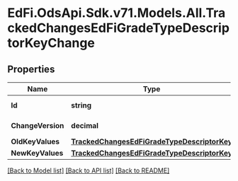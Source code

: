 # EdFi.OdsApi.Sdk.v71.Models.All.TrackedChangesEdFiGradeTypeDescriptorKeyChange

## Properties

Name | Type | Description | Notes
------------ | ------------- | ------------- | -------------
**Id** | **string** | Resource identifier | [optional] 
**ChangeVersion** | **decimal** | Change version | [optional] 
**OldKeyValues** | [**TrackedChangesEdFiGradeTypeDescriptorKey**](TrackedChangesEdFiGradeTypeDescriptorKey.md) |  | [optional] 
**NewKeyValues** | [**TrackedChangesEdFiGradeTypeDescriptorKey**](TrackedChangesEdFiGradeTypeDescriptorKey.md) |  | [optional] 

[[Back to Model list]](../README.md#documentation-for-models) [[Back to API list]](../README.md#documentation-for-api-endpoints) [[Back to README]](../README.md)

